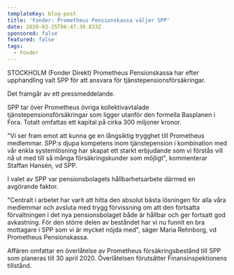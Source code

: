 ```yaml
---
templateKey: blog-post
title: 'Fonder: Prometheus Pensionskassa väljer SPP'
date: 2020-03-25T06:47:39.833Z
sponsored: false
featured: false
tags:
  - Fonder
---
```

STOCKHOLM (Fonder Direkt) Prometheus Pensionskassa har efter upphandling valt SPP för att ansvara för tjänstepensionsförsäkringar.

Det framgår av ett pressmeddelande.

SPP tar över Prometheus övriga kollektivavtalade tjänstepensionsförsäkringar som ligger utanför den formella Basplanen i Fora. Totalt omfattas ett kapital på cirka 300 miljoner kronor.

"Vi ser fram emot att kunna ge en långsiktig trygghet till Prometheus medlemmar. SPP:s djupa kompetens inom tjänstepension i kombination med vår enkla systemlösning har skapat ett starkt erbjudande som vi förstås vill nå ut med till så många försäkringskunder som möjligt", kommenterar Staffan Hansén, vd SPP.

I valet av SPP var pensionsbolagets hållbarhetsarbete därmed en avgörande faktor.

"Centralt i arbetet har varit att hitta den absolut bästa lösningen för alla våra medlemmar och avsluta med trygg förvissning om att den fortsatta förvaltningen i det nya pensionsbolaget både är hållbar och ger fortsatt god avkastning. För den större delen av beståndet har vi nu funnit en bra mottagare i SPP som vi är mycket nöjda med", säger Maria Rehnborg, vd Prometheus Pensionskassa.

Affären omfattar en överlåtelse av Prometheus försäkringsbestånd till SPP som planeras till 30 april 2020. Överlåtelsen förutsätter Finansinspektionens tillstånd.